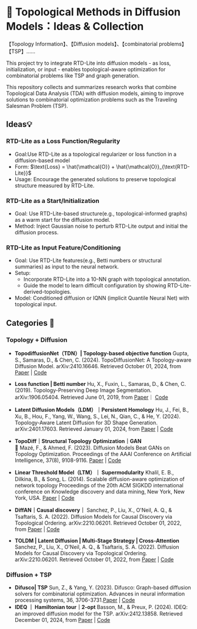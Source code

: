 # 🧠 Topological Methods in Diffusion Models：Ideas & Collection

【Topology Information】、【Diffusion models】、【combinatorial problems】【TSP】…… 

This project try to integrate RTD-Lite into diffusion models - as loss, initialization, or input - enables topological-aware optimization for combinatorial problems like TSP and graph generation.

This repository collects and summarizes research works that combine Topological Data Analysis (TDA) with diffusion models, aiming to improve solutions to combinatorial optimization problems such as the Traveling Salesman Problem (TSP).

## Ideas💡
### RTD-Lite as a Loss Function/Regularity
- Goal:Use RTD-Lite as a topological regularizer or loss function in a diffusion-based model
- Form: $\text{Loss} = \hat{\mathcal{O}} + \hat{\mathcal{O}}_{\text{RTD-Lite}}$
- Usage: Encourage the generated solutions to preserve topological structure measured by RTD-Lite.

### RTD-Lite as a Start/Initialization
- Goal: Use RTD-Lite-based structure(e.g., topological-informed graphs) as a warm start for the diffusion model.
- Method: Inject Gaussian noise to perturb RTD-Lite output and initial the diffusion process.

### RTD-Lite as Input Feature/Conditioning
- Goal: Use RTD-Lite features(e.g., Betti numbers or structural summaries) as input to the neural network.
- Setup:
  - Incorporate RTD-Lite into a 10-NN graph with topological annotation.
  - Guide the model to learn difficult configuration by showing RTD-Lite-derived-topologies.
- Model: Conditioned diffusion or IQNN (implicit Quantile Neural Net) with topological input.

## Categories 🧰
### Topology + Diffusion
-  **TopodiffusionNet（TDN）| Topology-based objective function**
Gupta, S., Samaras, D., & Chen, C. (2024). TopoDiffusionNet: A Topology-aware Diffusion Model. arXiv:2410.16646. Retrieved October 01, 2024, from [Paper](https://ui.adsabs.harvard.edu/abs/2024arXiv241016646G) | [Code](https://github.com/Saumya-Gupta-26/TopoDiffusionNet)

-  **Loss function | Betti number** 
Hu, X., Fuxin, L., Samaras, D., & Chen, C. (2019). Topology-Preserving Deep Image Segmentation. arXiv:1906.05404. Retrieved June 01, 2019, from [Paper](https://ui.adsabs.harvard.edu/abs/2019arXiv190605404H)｜ [Code]()

-  **Latent Diffusion Models（LDM）｜Persistent Homology** 
Hu, J., Fei, B., Xu, B., Hou, F., Yang, W., Wang, S., Lei, N., Qian, C., & He, Y. (2024). Topology-Aware Latent Diffusion for 3D Shape Generation. arXiv:2401.17603. Retrieved January 01, 2024, from [Paper](https://ui.adsabs.harvard.edu/abs/2024arXiv240117603H) | [Code]()

- **TopoDiff｜Structural Topology Optimization｜GAN**\
🌟 Mazé, F., & Ahmed, F. (2023). Diffusion Models Beat GANs on Topology Optimization. Proceedings of the AAAI Conference on Artificial Intelligence, 37(8), 9108-9116. [Paper](https://doi.org/10.1609/aaai.v37i8.26093) | [Code](https://decode.mit.edu/projects/topodiff/)

- **Linear Threshold Model（LTM）｜ Supermodularity**
Khalil, E. B., Dilkina, B., & Song, L. (2014). Scalable diffusion-aware optimization of network topology Proceedings of the 20th ACM SIGKDD international conference on Knowledge discovery and data mining, New York, New York, USA. [Paper](https://doi.org/10.1145/2623330.2623704) | [Code]()

- **DiffAN｜Causal discovery｜**
Sanchez, P., Liu, X., O'Neil, A. Q., & Tsaftaris, S. A. (2022). Diffusion Models for Causal Discovery via Topological Ordering. arXiv:2210.06201. Retrieved October 01, 2022, from [Paper](https://ui.adsabs.harvard.edu/abs/2022arXiv221006201S) | [Code](https://github.com/vios-s/DiffAN)

- **TOLDM | Latent Diffusion | Multi-Stage Strategy | Cross-Attention**
Sanchez, P., Liu, X., O'Neil, A. Q., & Tsaftaris, S. A. (2022). Diffusion Models for Causal Discovery via Topological Ordering. arXiv:2210.06201. Retrieved October 01, 2022, from [Paper](https://ui.adsabs.harvard.edu/abs/2022arXiv221006201S) | [Code]()

### Diffusion + TSP 
- **Difusco| TSP**
Sun, Z., & Yang, Y. (2023). Difusco: Graph-based diffusion solvers for combinatorial optimization. Advances in neural information processing systems, 36, 3706-3731.[Paper](https://doi.org/10.48550/arXiv.2302.08224) | [Code](https://github.com/Edward-Sun/DIFUSCO)
- **IDEQ ｜ Hamiltonian tour｜2-opt**
Basson, M., & Preux, P. (2024). IDEQ: an improved diffusion model for the TSP. arXiv:2412.13858. Retrieved December 01, 2024, from [Paper](https://ui.adsabs.harvard.edu/abs/2024arXiv241213858B) | [Code]()

